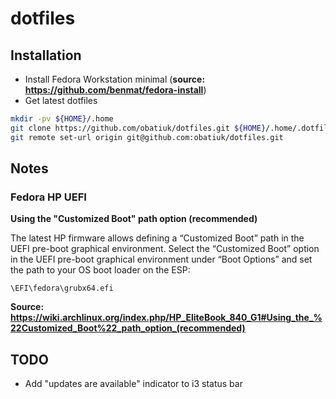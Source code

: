 # dotfiles

## Installation

* Install Fedora Workstation minimal (__source: https://github.com/benmat/fedora-install__)
* Get latest dotfiles

```bash
mkdir -pv ${HOME}/.home
git clone https://github.com/obatiuk/dotfiles.git ${HOME}/.home/.dotfiles.d
git remote set-url origin git@github.com:obatiuk/dotfiles.git
```

## Notes

### Fedora HP UEFI

**Using the "Customized Boot" path option (recommended)**

The latest HP firmware allows defining a “Customized Boot” path in the UEFI pre-boot graphical environment.
Select the “Customized Boot” option in the UEFI pre-boot graphical environment under “Boot Options” and set
the path to your OS boot loader on the ESP:

```
\EFI\fedora\grubx64.efi
```

__Source: https://wiki.archlinux.org/index.php/HP_EliteBook_840_G1#Using_the_%22Customized_Boot%22_path_option_(recommended)__

## TODO

* Add "updates are available" indicator to i3 status bar
